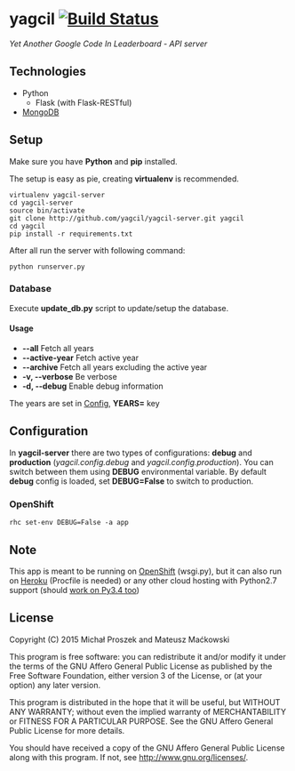 # yagcil [![Build Status](https://travis-ci.org/yagcil/yagcil-server.svg)](https://travis-ci.org/yagcil/yagcil-server)
*Yet Another Google Code In Leaderboard - API server*

## Technologies
* Python
  * Flask (with Flask-RESTful)
* [MongoDB](http://www.mongodb-is-web-scale.com/)

## Setup
Make sure you have **Python** and **pip** installed.

The setup is easy as pie, creating **virtualenv** is recommended.
```
virtualenv yagcil-server
cd yagcil-server
source bin/activate
git clone http://github.com/yagcil/yagcil-server.git yagcil
cd yagcil
pip install -r requirements.txt
```

After all run the server with following command:

```
python runserver.py
```

### Database
Execute **update_db.py** script to update/setup the database.
#### Usage
* **--all**          Fetch all years
* **--active-year**  Fetch active year
* **--archive**      Fetch all years excluding the active year
* **-v, --verbose**  Be verbose
* **-d, --debug**    Enable debug information

The years are set in [Config](#Configuration), **YEARS=** key

## Configuration
In **yagcil-server** there are two types of configurations: 
**debug** and **production** (_yagcil.config.debug_ and _yagcil.config.production_). 
You can switch between them using **DEBUG** environmental variable. 
By default **debug** config is loaded, set **DEBUG=False** to switch to production.

### OpenShift
```
rhc set-env DEBUG=False -a app
```

## Note
This app is meant to be running on [OpenShift](http://openshift.com) (wsgi.py), 
but it can also run on [Heroku](http://heroku.com) (Procfile is needed) 
or any other cloud hosting with Python2.7 support (should [work on Py3.4 too](http://flask.pocoo.org/docs/0.10/python3/))

## License
Copyright (C) 2015  Michał Proszek and Mateusz Maćkowski

This program is free software: you can redistribute it and/or modify
it under the terms of the GNU Affero General Public License as published by
the Free Software Foundation, either version 3 of the License, or
(at your option) any later version.

This program is distributed in the hope that it will be useful,
but WITHOUT ANY WARRANTY; without even the implied warranty of
MERCHANTABILITY or FITNESS FOR A PARTICULAR PURPOSE.  See the
GNU Affero General Public License for more details.

You should have received a copy of the GNU Affero General Public License
along with this program.  If not, see <http://www.gnu.org/licenses/>.
